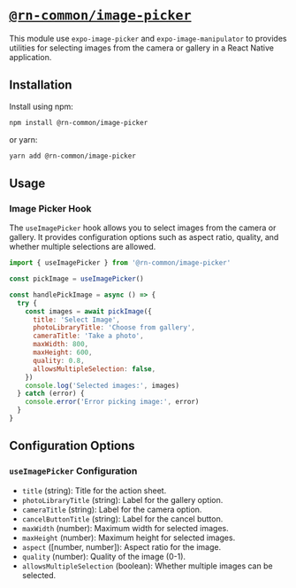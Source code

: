 # [`@rn-common/image-picker`](./packages/image-picker)

This module use `expo-image-picker` and `expo-image-manipulator` to provides utilities for selecting images from the camera or gallery in a React Native application.

## Installation

Install using npm:

```sh
npm install @rn-common/image-picker
```

or yarn:

```sh
yarn add @rn-common/image-picker
```

## Usage

### Image Picker Hook

The `useImagePicker` hook allows you to select images from the camera or gallery. It provides configuration options such as aspect ratio, quality, and whether multiple selections are allowed.

```javascript
import { useImagePicker } from '@rn-common/image-picker'

const pickImage = useImagePicker()

const handlePickImage = async () => {
  try {
    const images = await pickImage({
      title: 'Select Image',
      photoLibraryTitle: 'Choose from gallery',
      cameraTitle: 'Take a photo',
      maxWidth: 800,
      maxHeight: 600,
      quality: 0.8,
      allowsMultipleSelection: false,
    })
    console.log('Selected images:', images)
  } catch (error) {
    console.error('Error picking image:', error)
  }
}
```

## Configuration Options

### `useImagePicker` Configuration

- `title` (string): Title for the action sheet.
- `photoLibraryTitle` (string): Label for the gallery option.
- `cameraTitle` (string): Label for the camera option.
- `cancelButtonTitle` (string): Label for the cancel button.
- `maxWidth` (number): Maximum width for selected images.
- `maxHeight` (number): Maximum height for selected images.
- `aspect` ([number, number]): Aspect ratio for the image.
- `quality` (number): Quality of the image (0-1).
- `allowsMultipleSelection` (boolean): Whether multiple images can be selected.
